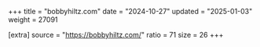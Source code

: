 +++
title = "bobbyhiltz.com"
date = "2024-10-27"
updated = "2025-01-03"
weight = 27091

[extra]
source = "https://bobbyhiltz.com/"
ratio = 71
size = 26
+++
